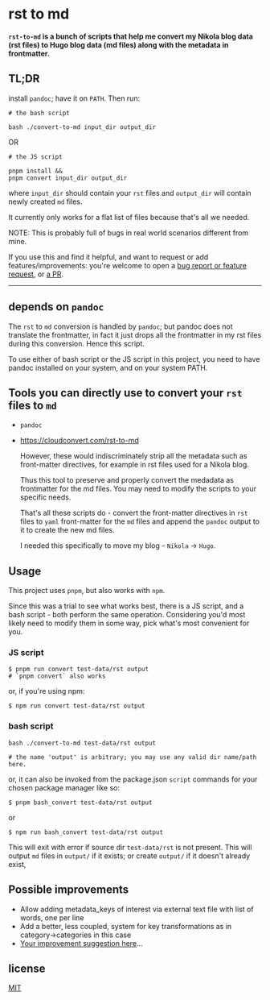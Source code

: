 # rst to md

**`rst-to-md` is a bunch of scripts that help me convert my Nikola blog data (rst files) to Hugo blog data (md files) along with the metadata in frontmatter.**

## TL;DR

install `pandoc`; have it on `PATH`. Then run:

```
# the bash script

bash ./convert-to-md input_dir output_dir
```
OR
```
# the JS script

pnpm install &&
pnpm convert input_dir output_dir
```
where `input_dir` should contain your `rst` files and `output_dir` will contain newly created `md` files.

It currently only works for a flat list of files because that's all we needed.

NOTE: This is probably full of bugs in real world scenarios different from mine.

If you use this and find it helpful, and want to request or add features/improvements: you're welcome to open a [bug report or feature request](https://github.com/designr/rst-to-md/issues), or [a PR](https://github.com/designr/rst-to-md/pulls).

---

## depends on `pandoc`

The  `rst` to `md` conversion is handled by `pandoc`; but pandoc does not translate the frontmatter,
in fact it just drops all the frontmatter in my rst files during this conversion. Hence this script.

To use either of bash script or the JS script in this project,
you need to have pandoc installed on your system, and on your system PATH.

## Tools you can directly use to convert your `rst` files to `md`

- `pandoc`
- https://cloudconvert.com/rst-to-md

  However, these would indiscriminately strip all the metadata such as front-matter
  directives, for example in rst files used for a Nikola blog.

  Thus this tool to preserve and properly convert the medadata as frontmatter
  for the md files. You may need to modify the scripts to your specific needs.

  That's all these scripts do - convert the front-matter directives in `rst` files to
  `yaml` front-matter for the `md` files and append the `pandoc` output to it to create
  the new md files.

  I needed this specifically to move my blog - `Nikola` -> `Hugo`.

## Usage

This project uses `pnpm`, but also works with `npm`.

Since this was a trial to see what works best, there is a JS script, and a bash script -
both perform the same operation. Considering you'd most likely need to modify them in
some way, pick what's most convenient for you.

### JS script

```
$ pnpm run convert test-data/rst output
# `pnpm convert` also works
```

or, if you're using npm:

```
$ npm run convert test-data/rst output
```

### bash script

```
bash ./convert-to-md test-data/rst output

# the name 'output' is arbitrary; you may use any valid dir name/path here.
```

or, it can also be invoked from the package.json `script` commands
for your chosen package manager like so:

```
$ pnpm bash_convert test-data/rst output
```
or

```
$ npm run bash_convert test-data/rst output
```

This will exit with error if source dir `test-data/rst` is not present.
This will output `md` files in `output/` if it exists; or create `output/`
if it doesn't already exist,

## Possible improvements

- Allow adding metadata_keys of interest via external text file with list of words, one per line
- Add a better, less coupled, system for key transformations as in category->categories in this case
- [Your improvement suggestion here](https://github.com/designr/rst-to-md/issues/new)...

## license

  [MIT](./LICENSE)
